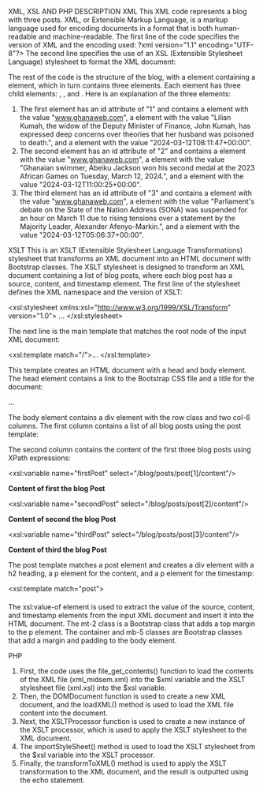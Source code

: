 XML, XSL AND PHP DESCRIPTION
XML
This XML code represents a blog with three posts. XML, or Extensible Markup Language, is a markup language used for encoding documents in a format that is both human-readable and machine-readable.
The first line of the code specifies the version of XML and the encoding used:
?xml version="1.1" encoding="UTF-8"?>
The second line specifies the use of an XSL (Extensible Stylesheet Language) stylesheet to format the XML document:

<?xml-stylesheet href="xml.xsl" type="text/xsl"?>

The rest of the code is the structure of the blog, with a <blog> element containing a <posts> element, which in turn contains three <post> elements. Each <post> element has three child elements: <source>, <content>, and <timestamp>.
Here is an explanation of the three <post> elements:
1.	The first <post> element has an id attribute of "1" and contains a <source> element with the value "www.ghanaweb.com", a <content> element with the value "Lilian Kumah, the widow of the Deputy Minister of Finance, John Kumah, has expressed deep concerns over theories that her husband was poisoned to death.", and a <timestamp> element with the value "2024-03-12T08:11:47+00:00".
2.	The second <post> element has an id attribute of "2" and contains a <source> element with the value "www.ghanaweb.com", a <content> element with the value "Ghanaian swimmer, Abeiku Jackson won his second medal at the 2023 African Games on Tuesday, March 12, 2024.", and a <timestamp> element with the value "2024-03-12T11:00:25+00:00".
3.	The third <post> element has an id attribute of "3" and contains a <source> element with the value "www.ghanaweb.com", a <content> element with the value "Parliament's debate on the State of the Nation Address (SONA) was suspended for an hour on March 11 due to rising tensions over a statement by the Majority Leader, Alexander Afenyo-Markin.", and a <timestamp> element with the value "2024-03-12T05:06:37+00:00".

XSLT
This is an XSLT (Extensible Stylesheet Language Transformations) stylesheet that transforms an XML document into an HTML document with Bootstrap classes. The XSLT stylesheet is designed to transform an XML document containing a list of blog posts, where each blog post has a source, content, and timestamp element.
The first line of the stylesheet defines the XML namespace and the version of XSLT:

<xsl:stylesheet xmlns:xsl="http://www.w3.org/1999/XSL/Transform" version="1.0">
…
</xsl:stylesheet>

The next line is the main template that matches the root node of the input XML document:

<xsl:template match="/">… </xsl:template>

This template creates an HTML document with a head and body element. The head element contains a link to the Bootstrap CSS file and a title for the document:

<html>
   <head>
       <link href="https://cdn.jsdelivr.net/npm/bootstrap@5.0.2/
                    dist/css/bootstrap.min.css" rel="stylesheet"/>
       <title>MicroBlog Posts</title>
   </head>
   <body class="container mb-5">
		…
   </body>
</html>

The body element contains a div element with the row class and two col-6 columns. The first column contains a list of all blog posts using the post template:

<div class="row">
      <div class="col-6">
            <xsl:apply-templates select="/blog/posts/post"/>
      </div>
</div>

The second column contains the content of the first three blog posts using XPath expressions:

<!--XPATH expression to select the first blog post-->
<xsl:variable name="firstPost" select="/blog/posts/post[1]/content"/>
<p><strong>Content of first the blog Post</strong></p>
<xsl:value-of select="$firstPost"/>
                
<!--XPATH expression to select the second blog post-->
<xsl:variable name="secondPost" select="/blog/posts/post[2]/content"/>
<p class="mt-2"><strong>Content of second the blog Post</strong></p>
<xsl:value-of select="$secondPost"/>

<!--XPATH expression to select the third blog post-->
<xsl:variable name="thirdPost" select="/blog/posts/post[3]/content"/>
<p class="mt-2"><strong>Content of third the blog Post</strong></p>
<xsl:value-of select="$thirdPost"/>

The post template matches a post element and creates a div element with a h2 heading, a p element for the content, and a p element for the timestamp:

<xsl:template match="post">
   <div>
      <h4><xsl:value-of select="source"/></h4>
         <p><xsl:value-of select="content"/></p>
         <p><i><xsl:value-of select="timestamp"/></i></p>
   </div>
</xsl:template>

The xsl:value-of element is used to extract the value of the source, content, and timestamp elements from the input XML document and insert it into the HTML document.
The mt-2 class is a Bootstrap class that adds a top margin to the p element.
The container and mb-5 classes are Bootstrap classes that add a margin and padding to the body element.

PHP
1.	First, the code uses the file_get_contents() function to load the contents of the XML file (xml_midsem.xml) into the $xml variable and the XSLT stylesheet file (xml.xsl) into the $xsl variable.
2.	Then, the DOMDocument function is used to create a new XML document, and the loadXML() method is used to load the XML file content into the document.
3.	Next, the XSLTProcessor function is used to create a new instance of the XSLT processor, which is used to apply the XSLT stylesheet to the XML document.
4.	The importStyleSheet() method is used to load the XSLT stylesheet from the $xsl variable into the XSLT processor.
5.	Finally, the transformToXML() method is used to apply the XSLT transformation to the XML document, and the result is outputted using the echo statement.
